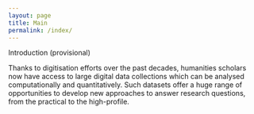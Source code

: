 ```yaml
---
layout: page
title: Main
permalink: /index/
---
```


Introduction (provisional)

Thanks to digitisation efforts over the past decades, humanities scholars now have access to large digital data collections which can be analysed computationally and quantitatively. Such datasets offer a huge range of opportunities to develop new approaches to answer research questions, from the practical to the high-profile.